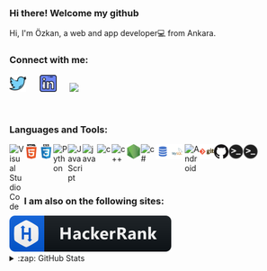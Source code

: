 <img src="https://camo.githubusercontent.com/992babdffd8c74a1502de375fbdf7e4d54773242/68747470733a2f2f6d656469612e67697068792e636f6d2f6d656469612f53576f536b4e36447854737a71494b4571762f67697068792e676966" alt="" style="max-width:100%;">

### Hi there! Welcome my github

<p> Hi, I'm Özkan, a web and app developer💻 from Ankara.</p>

### Connect with me:
<p align="left">
<a href="https://https://twitter.com/smzozkn/" rel="nofollow"><img height="30" src="https://raw.githubusercontent.com/AbhishekMaira10/AbhishekMaira10/master/Resources/png/twitter.png?raw=true" style="max-width:100%;"></a>&nbsp;&nbsp;&nbsp;&nbsp;&nbsp;
<a href="https://www.linkedin.com/in/%C3%B6zkan-semiz/" rel="nofollow"><img height="30" src="https://raw.githubusercontent.com/AbhishekMaira10/AbhishekMaira10/master/linkedin.png?raw=true" style="max-width:100%;"></a>&nbsp;&nbsp;&nbsp;&nbsp;&nbsp;
<a href="https://www.instagram.com/ozkan.semiz/" rel="nofollow"><img height="30" src="https://camo.githubusercontent.com/637772cbaceb1bb40d33869c0839a38db0eadf25b87f5cb6ba005bd9ea207f59/68747470733a2f2f696d6167652e666c617469636f6e2e636f6d2f69636f6e732f7376672f3732352f3732353237382e737667" data-canonical-src="https://image.flaticon.com/icons/svg/725/725278.svg" style="max-width:100%;"></a>&nbsp;&nbsp;&nbsp;&nbsp;&nbsp;
</p>

<br />

### Languages and Tools:

<img align="left" alt="Visual Studio Code" width="26px" src="https://www.flaticon.com/svg/vstatic/svg/906/906324.svg?token=exp=1613757593~hmac=f5417ae22a704517b20d0c03379e7ca9" />
<img align="left" alt="HTML5" width="26px" src="https://raw.githubusercontent.com/github/explore/80688e429a7d4ef2fca1e82350fe8e3517d3494d/topics/html/html.png" />
<img align="left" alt="CSS3" width="26px" src="https://raw.githubusercontent.com/github/explore/80688e429a7d4ef2fca1e82350fe8e3517d3494d/topics/css/css.png" />
<img align="left" alt="Python" width="26px" src="https://www.flaticon.com/svg/vstatic/svg/2570/2570575.svg?token=exp=1613774893~hmac=f2ec5717f8530c32e33871b64fb86da8" />
<img align="left" alt="JavaScript" width="26px" src="https://www.flaticon.com/premium-icon/icons/svg/3097/3097978.svg" />
<img align="left" alt="java" width="26px" src="https://www.flaticon.com/svg/vstatic/svg/226/226777.svg?token=exp=1613774945~hmac=6f9cb72420200a24aebf2c083bc443a0" />
<img align="left" alt="c" width="26px" src="https://www.flaticon.com/svg/vstatic/svg/3600/3600912.svg?token=exp=1613757494~hmac=cbd8da4fca4c3092f99a40352d87f689" />
<img align="left" alt="c++" width="26px" src="https://www.flaticon.com/svg/vstatic/svg/919/919841.svg?token=exp=1613774968~hmac=68ddb93567ee0273131b1ea37c2bdb45" />
<img align="left" alt="Node.js" width="26px" src="https://raw.githubusercontent.com/github/explore/80688e429a7d4ef2fca1e82350fe8e3517d3494d/topics/nodejs/nodejs.png" />
<img align="left" alt="c#" width="26px" src="https://www.flaticon.com/svg/vstatic/svg/381/381704.svg?token=exp=1613757556~hmac=073a30af1490fa5cabc532b9966447ef" />
<img align="left" alt="SQL" width="26px" src="https://raw.githubusercontent.com/github/explore/80688e429a7d4ef2fca1e82350fe8e3517d3494d/topics/sql/sql.png" />
<img align="left" alt="MySQL" width="26px" src="https://raw.githubusercontent.com/github/explore/80688e429a7d4ef2fca1e82350fe8e3517d3494d/topics/mysql/mysql.png" />
<img align="left" alt="Android" width="26px" src="https://www.flaticon.com/premium-icon/icons/svg/2504/2504881.svg" />
<img align="left" alt="Git" width="26px" src="https://raw.githubusercontent.com/github/explore/80688e429a7d4ef2fca1e82350fe8e3517d3494d/topics/git/git.png" />
<img align="left" alt="GitHub" width="26px" src="https://raw.githubusercontent.com/github/explore/78df643247d429f6cc873026c0622819ad797942/topics/github/github.png" />
<img align="left" alt="Terminal" width="26px" src="https://raw.githubusercontent.com/github/explore/80688e429a7d4ef2fca1e82350fe8e3517d3494d/topics/terminal/terminal.png" />
<img align="left" alt="Terminal" width="26px" src="https://raw.githubusercontent.com/github/explore/80688e429a7d4ef2fca1e82350fe8e3517d3494d/topics/terminal/terminal.png" />

<br />
<br />

<br />
<br />

### I am also on the following sites:
<a href="https://www.hackerrank.com/ozknsmz" rel="nofollow">
    <img src="https://raw.githubusercontent.com/AbhishekMaira10/AbhishekMaira10/master/Resources/svg/hackerrank.svg" alt="hackerrank" style="max-width:100%;">
  </a>



<details>
  <summary>:zap: GitHub Stats</summary>

  <img align="left" alt="codeSTACKr's GitHub Stats" src="https://github-readme-stats.codestackr.vercel.app/api?username=ozknsmz&show_icons=true&hide_border=true" />

</details>






[twitter]: https://twitter.com/smzozkn
[instagram]: https://www.instagram.com/ozkan.semiz
[linkedin]: https://www.linkedin.com/in/%C3%B6zkan-semiz/
